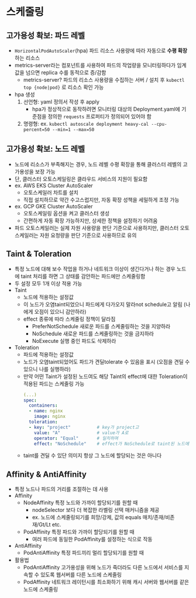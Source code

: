 # 스케줄링

## 고가용성 확보: 파드 레벨
- `HorizontalPodAutoScaler`(hpa) 파드 리소스 사용량에 따라 자동으로 **수평 확장**하는 리소스
- metrics-server라는 컴포넌트를 사용하여 파드의 작업량을 모니터링하다가 임계값을 넘으면 replica 수를 동적으로 증/감함
    * metrics-server? 파드의 리소스 사용량을 수집하는 서버 / 설치 후 `kubectl top {node|pod}` 로 리소스 확인 가능
- hpa 생성
    1. 선언형: yaml 정의서 작성 후 apply
          + hpa가 정상적으로 동작하려면 모니터링 대상의 Deployment.yaml에 기준점을 정의한 `requests` 프로퍼티가 정의되어 있어야 함 
    2. 명령형: ex. `kubectl autoscale deployment heavy-cal --cpu-percent=50 --min=1 --max=50`


## 고가용성 확보: 노드 레벨
- 노드에 리소스가 부족해지는 경우, 노드 레벨 수평 확장을 통해 클러스터 레벨의 고가용성을 보장 가능
- 단, 클러스터 오토스케일링은 클라우드 서비스의 지원이 필요함
- ex. AWS EKS Cluster AutoScaler
    * 오토스케일러 차트를 설치
    * 직접 설치하므로 약간 수고스럽지만, 자동 확장 성책을 세밀하게 조정 가능
- ex. GCP GKE Cluster AutoScaler
    * 오토스케일링 옵션을 켜고 클러스터 생성
    * 간편하게 자동 확장 가능하지만, 상세한 정책을 설정하기 어려움
- 파드 오토스케일러는 실제 자원 사용량을 판단 기준으로 사용하지만, 클러스터 오토스케일러는 자원 요청량을 판단 기준으로 사용하므로 유의


## Taint & Toleration
- 특정 노드에 대해 보수 작업을 하거나 네트워크 이상이 생긴다거나 하는 경우 노드에 taint 처리를 하면 그 상태를 감안하는 파드에만 스케줄링함
- 두 설정 모두 1개 이상 적용 가능
- Taint
    * 노드에 적용하는 설정값
    * 이 노드가 오염taint되었으니 파드에게 다가오지 말라not schedule고 알림 (나에게 오점이 있으니 감안하라)
    * effect 종류에 따라 스케줄링 정책이 달라짐
        + PreferNotSchedule 새로운 파드를 스케줄링하는 것을 지양하라
        + NoSchedule 새로운 파드를 스케줄링하는 것을 금지하라
        + NoExecute 실행 중인 파드도 삭제하라
- Toleration
    * 파드에 적용하는 설정값
    * 노드가 오염taint되었어도 파드가 견딜tolerate 수 있음을 표시 (오점을 견딜 수 있으니 나를 실행하라)
    * 만약 어떤 Taint가 설정된 노드여도 해당 Taint의 effect에 대한 Toleration이 적용된 파드는 스케줄링 가능
        ```yaml
        (...)
        spec:
          containers:
          - name: nginx
            image: nginx
          toleration:
          - key: "project"          # key가 project고
            value: "A"              # value가 A로
            operator: "Equal"       # 일치하며
            effect: "NoSchedule"    # effect가 NoSchedule로 taint된 노드에 대해 tolerate하다
        ```
    * taint를 견딜 수 있단 의미지 항상 그 노드에 할당되는 것은 아니다


## Affinity & AntiAffinity
- 특정 노드나 파드의 거리를 조절하는 데 사용
- Affinity
    * NodeAffinity 특정 노드와 가까이 할당되기를 원할 때
        + nodeSelector 보다 더 복잡한 라벨링 선택 매커니즘을 제공
        + ex. 노드에 스케줄링되기를 희망/강제, 값의 equals 매치/존재/비존재/Gt/Lt etc.
    * PodAffinity 특정 파드와 가까이 할당되기를 원할 때
        + 여러 파드에 동일한 PodAffinity를 설정하는 식으로 작동
- AntiAffinity
    * PodAntiAffinity 특정 파드끼리 멀리 할당되기를 원할 때
- 활용법
    * PodAntiAffinity 고가용성을 위해 노드가 죽더라도 다른 노드에서 서비스를 지속할 수 있도록 웹서버를 다른 노드에 스케줄링
    * PodAffinity 네트워크 레이턴시를 최소화하기 위해 캐시 서버와 웹서버를 같은 노드에 스케줄링